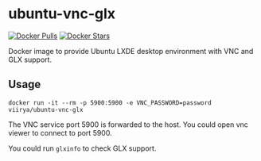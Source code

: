 ubuntu-vnc-glx
=========================

[![Docker Pulls](https://img.shields.io/docker/pulls/viirya/ubuntu-vnc-glx.svg)](https://hub.docker.com/r/viirya/ubuntu-vnc-glx/)
[![Docker Stars](https://img.shields.io/docker/stars/viirya/ubuntu-vnc-glx.svg)](https://hub.docker.com/r/viirya/ubuntu-vnc-glx/)

Docker image to provide Ubuntu LXDE desktop environment with VNC and GLX support.

Usage
-------------------------

```
docker run -it --rm -p 5900:5900 -e VNC_PASSWORD=password viirya/ubuntu-vnc-glx
```

The VNC service port 5900 is forwarded to the host. You could open vnc viewer to connect to port 5900.

You could run `glxinfo` to check GLX support.


